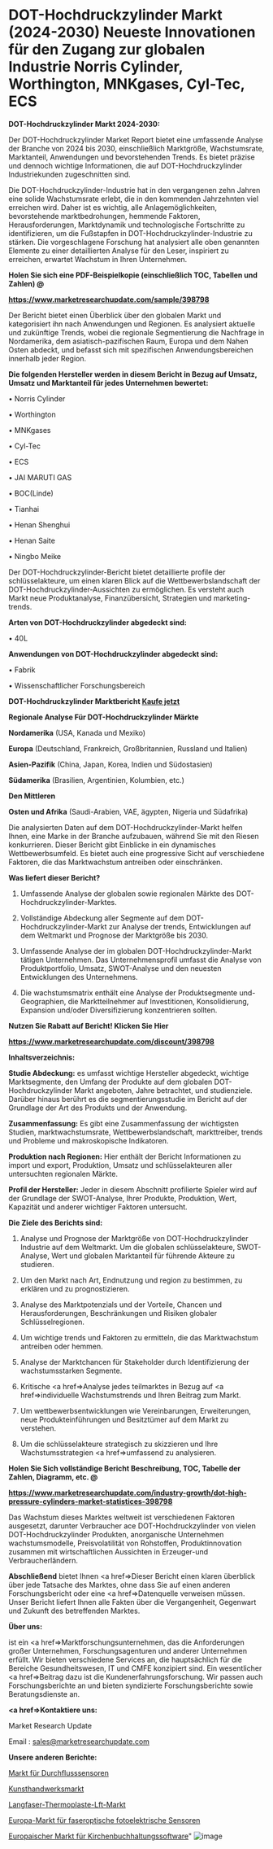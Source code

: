 # DOT-Hochdruckzylinder Markt (2024-2030) Neueste Innovationen für den Zugang zur globalen Industrie Norris Cylinder, Worthington, MNKgases, Cyl-Tec, ECS

<strong>DOT-Hochdruckzylinder Markt 2024-2030:</strong>

Der DOT-Hochdruckzylinder Market Report bietet eine umfassende Analyse der Branche von 2024 bis 2030, einschließlich Marktgröße, Wachstumsrate, Marktanteil, Anwendungen und bevorstehenden Trends. Es bietet präzise und dennoch wichtige Informationen, die auf DOT-Hochdruckzylinder Industriekunden zugeschnitten sind.

Die DOT-Hochdruckzylinder-Industrie hat in den vergangenen zehn Jahren eine solide Wachstumsrate erlebt, die in den kommenden Jahrzehnten viel erreichen wird. Daher ist es wichtig, alle Anlagemöglichkeiten, bevorstehende marktbedrohungen, hemmende Faktoren, Herausforderungen, Marktdynamik und technologische Fortschritte zu identifizieren, um die Fußstapfen in DOT-Hochdruckzylinder-Industrie zu stärken. Die vorgeschlagene Forschung hat analysiert alle oben genannten Elemente zu einer detaillierten Analyse für den Leser, inspiriert zu erreichen, erwartet Wachstum in Ihren Unternehmen.



<strong>Holen Sie sich eine PDF-Beispielkopie (einschließlich TOC, Tabellen und Zahlen) @
</strong>

<strong><a href=https://www.marketresearchupdate.com/sample/398798>

<strong>https://www.marketresearchupdate.com/sample/398798</u></font></a></strong></strong>

Der Bericht bietet einen Überblick über den globalen Markt und kategorisiert ihn nach Anwendungen und Regionen. Es analysiert aktuelle und zukünftige Trends, wobei die regionale Segmentierung die Nachfrage in Nordamerika, dem asiatisch-pazifischen Raum, Europa und dem Nahen Osten abdeckt, und befasst sich mit spezifischen Anwendungsbereichen innerhalb jeder Region.



<strong>Die folgenden Hersteller werden in diesem Bericht in Bezug auf Umsatz, Umsatz und Marktanteil für jedes Unternehmen bewertet:</strong>

• Norris Cylinder

• Worthington

• MNKgases

• Cyl-Tec

• ECS

• JAI MARUTI GAS

• BOC(Linde)

• Tianhai

• Henan Shenghui

• Henan Saite

• Ningbo Meike

Der DOT-Hochdruckzylinder-Bericht bietet detaillierte profile der schlüsselakteure, um einen klaren Blick auf die Wettbewerbslandschaft der DOT-Hochdruckzylinder-Aussichten zu ermöglichen. Es versteht auch Markt neue Produktanalyse, Finanzübersicht, Strategien und marketing-trends.



<strong>Arten von DOT-Hochdruckzylinder abgedeckt sind:</strong>

• 40L



<strong>Anwendungen von DOT-Hochdruckzylinder abgedeckt sind:</strong>

• Fabrik

• Wissenschaftlicher Forschungsbereich



<strong>DOT-Hochdruckzylinder Marktbericht <a href=https://www.marketresearchupdate.com/buynow/398798>Kaufe jetzt</a></strong>



<strong>Regionale Analyse Für DOT-Hochdruckzylinder Märkte</strong>



<strong>Nordamerika</strong> (USA, Kanada und Mexiko)



<strong>Europa</strong> (Deutschland, Frankreich, Großbritannien, Russland und Italien)



<strong>Asien-Pazifik</strong> (China, Japan, Korea, Indien und Südostasien)



<strong>Südamerika</strong> (Brasilien, Argentinien, Kolumbien, etc.)



<strong>Den Mittleren</strong> 

<strong>Osten und Afrika</strong> (Saudi-Arabien, VAE, ägypten, Nigeria und Südafrika)

Die analysierten Daten auf dem DOT-Hochdruckzylinder-Markt helfen Ihnen, eine Marke in der Branche aufzubauen, während Sie mit den Riesen konkurrieren. Dieser Bericht gibt Einblicke in ein dynamisches Wettbewerbsumfeld. Es bietet auch eine progressive Sicht auf verschiedene Faktoren, die das Marktwachstum antreiben oder einschränken.



<strong>Was liefert dieser Bericht?</strong>

1. Umfassende Analyse der globalen sowie regionalen Märkte des DOT-Hochdruckzylinder-Marktes.

2. Vollständige Abdeckung aller Segmente auf dem DOT-Hochdruckzylinder-Markt zur Analyse der trends, Entwicklungen auf dem Weltmarkt und Prognose der Marktgröße bis 2030.

3. Umfassende Analyse der im globalen DOT-Hochdruckzylinder-Markt tätigen Unternehmen. Das Unternehmensprofil umfasst die Analyse von Produktportfolio, Umsatz, SWOT-Analyse und den neuesten Entwicklungen des Unternehmens.

4. Die wachstumsmatrix enthält eine Analyse der Produktsegmente und-Geographien, die Marktteilnehmer auf Investitionen, Konsolidierung, Expansion und/oder Diversifizierung konzentrieren sollten.



<strong>Nutzen Sie Rabatt auf Bericht! Klicken Sie Hier
</strong>

<strong><a href=https://www.marketresearchupdate.com/discount/398798>https://www.marketresearchupdate.com/discount/398798</b></u></font></strong></a>



<strong>Inhaltsverzeichnis:</strong>



<strong>Studie Abdeckung:</strong> es umfasst wichtige Hersteller abgedeckt, wichtige Marktsegmente, den Umfang der Produkte auf dem globalen DOT-Hochdruckzylinder Markt angeboten, Jahre betrachtet, und studienziele. Darüber hinaus berührt es die segmentierungsstudie im Bericht auf der Grundlage der Art des Produkts und der Anwendung.



<strong>Zusammenfassung:</strong> Es gibt eine Zusammenfassung der wichtigsten Studien, marktwachstumsrate, Wettbewerbslandschaft, markttreiber, trends und Probleme und makroskopische Indikatoren.



<strong>Produktion nach Regionen:</strong> Hier enthält der Bericht Informationen zu import und export, Produktion, Umsatz und schlüsselakteuren aller untersuchten regionalen Märkte.



<strong>Profil der Hersteller:</strong> Jeder in diesem Abschnitt profilierte Spieler wird auf der Grundlage der SWOT-Analyse, Ihrer Produkte, Produktion, Wert, Kapazität und anderer wichtiger Faktoren untersucht.



<strong>Die Ziele des Berichts sind:</strong>

1) Analyse und Prognose der Marktgröße von DOT-Hochdruckzylinder Industrie auf dem Weltmarkt.
Um die globalen schlüsselakteure, SWOT-Analyse, Wert und globalen Marktanteil für führende Akteure zu studieren.

2) Um den Markt nach Art, Endnutzung und region zu bestimmen, zu erklären und zu prognostizieren.

3) Analyse des Marktpotenzials und der Vorteile, Chancen und Herausforderungen, Beschränkungen und Risiken globaler Schlüsselregionen.

4) Um wichtige trends und Faktoren zu ermitteln, die das Marktwachstum antreiben oder hemmen.

5) Analyse der Marktchancen für Stakeholder durch Identifizierung der wachstumsstarken Segmente.

6) Kritische <a href=>Analyse</a> jedes teilmarktes in Bezug auf <a href=>individuelle</a> Wachstumstrends und Ihren Beitrag zum Markt.

7) Um wettbewerbsentwicklungen wie Vereinbarungen, Erweiterungen, neue Produkteinführungen und Besitztümer auf dem Markt zu verstehen.

8) Um die schlüsselakteure strategisch zu skizzieren und Ihre Wachstumsstrategien <a href=>umfassend</a> zu analysieren.



<strong>Holen Sie Sich vollständige Bericht Beschreibung, TOC, Tabelle der Zahlen, Diagramm, etc. @ </strong>

<strong><a href=https://www.marketresearchupdate.com/industry-growth/dot-high-pressure-cylinders-market-statistices-398798>https://www.marketresearchupdate.com/industry-growth/dot-high-pressure-cylinders-market-statistices-398798</a></font></strong>

Das Wachstum dieses Marktes weltweit ist verschiedenen Faktoren ausgesetzt, darunter Verbraucher ace DOT-Hochdruckzylinder von vielen DOT-Hochdruckzylinder Produkten, anorganische Unternehmen wachstumsmodelle, Preisvolatilität von Rohstoffen, Produktinnovation zusammen mit wirtschaftlichen Aussichten in Erzeuger-und Verbraucherländern.



<strong>Abschließend</strong> bietet Ihnen <a href=>Dieser</a> Bericht einen klaren überblick über jede Tatsache des Marktes, ohne dass Sie auf einen anderen Forschungsbericht oder eine <a href=>Datenquelle</a> verweisen müssen. Unser Bericht liefert Ihnen alle Fakten über die Vergangenheit, Gegenwart und Zukunft des betreffenden Marktes.



<strong>Über uns:</strong>

 ist ein <a href=>Marktfors</a>chungsunternehmen, das die Anforderungen großer Unternehmen, Forschungsagenturen und anderer Unternehmen erfüllt. Wir bieten verschiedene Services an, die hauptsächlich für die Bereiche Gesundheitswesen, IT und CMFE konzipiert sind. Ein wesentlicher <a href=>Beitrag</a> dazu ist die Kundenerfahrungsforschung. Wir passen auch Forschungsberichte an und bieten syndizierte Forschungsberichte sowie Beratungsdienste an.



<strong><a href=>Kontaktiere uns:</a></strong>

Market Research Update

Email : sales@marketresearchupdate.com



<strong>Unsere anderen Berichte:</strong>

<a href=https://www.linkedin.com/pulse/flow-level-sensor-market-size-share-trend-complete>Markt für Durchflusssensoren</a>

<a href=https://www.linkedin.com/pulse/arts-crafts-market-sizing-up-anticipating-trends>Kunsthandwerksmarkt</a>

<a href=https://www.linkedin.com/pulse/long-fiber-thermoplastics-lft-market-size-trends>Langfaser-Thermoplaste-Lft-Markt</a>

<a href=https://www.linkedin.com/pulse/europe-fiber-optic-photoelectric-sensor-market>Europa-Markt für faseroptische fotoelektrische Sensoren</a>

<a href=https://www.linkedin.com/pulse/europe-church-accounting-software-market-2023>Europaischer Markt für Kirchenbuchhaltungssoftware</a>"
![image](https://github.com/RushikeshRI/news24analysis/assets/164026548/c5be51ec-d71b-4106-97c2-c620d128c715)
